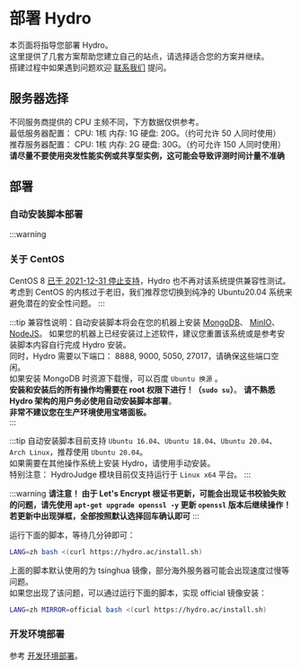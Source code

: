 # 部署 Hydro

本页面将指导您部署 Hydro。  
这里提供了几套方案帮助您建立自己的站点，请选择适合您的方案并继续。  
搭建过程中如果遇到问题欢迎 [联系我们](/#联系我们) 提问。  

## 服务器选择

不同服务商提供的 CPU 主频不同，下方数据仅供参考。  
最低服务器配置： CPU: 1核 内存: 1G 硬盘: 20G。（约可允许 50 人同时使用）  
推荐服务器配置： CPU: 1核 内存: 2G 硬盘: 30G。（约可允许 150 人同时使用）  
**请尽量不要使用突发性能实例或共享型实例，这可能会导致评测时间计量不准确**

## 部署

### 自动安装脚本部署

:::warning
### 关于 CentOS
CentOS 8 [已于 2021-12-31 停止支持](https://www.centos.org/centos-linux-eol/)，Hydro 也不再对该系统提供兼容性测试。  
考虑到 CentOS 的内核过于老旧，我们推荐您切换到纯净的 Ubuntu20.04 系统来避免潜在的安全性问题。
:::

:::tip
兼容性说明：自动安装脚本将会在您的机器上安装 
[MongoDB](https://www.mongodb.com/try/download/community)、
[MinIO](https://min.io/download)、
[NodeJS](https://nodejs.org/en/download/)。
如果您的机器上已经安装过上述软件，建议您重置该系统或是参考安装脚本内容自行完成 Hydro 安装。  
同时，Hydro 需要以下端口： 8888, 9000, 5050, 27017，请确保这些端口空闲。  
如果安装 MongoDB 时资源下载慢，可以百度 `Ubuntu 换源` 。  
**安装和安装后的所有操作均需要在 root 权限下进行！（`sudo su`）**。
**请不熟悉 Hydro 架构的用户务必使用自动安装脚本部署**。  
**非常不建议您在生产环境使用宝塔面板。**  
:::

:::tip
自动安装脚本目前支持 `Ubuntu 16.04`、`Ubuntu 18.04`、`Ubuntu 20.04`、`Arch Linux`，推荐使用 `Ubuntu 20.04`。  
如果需要在其他操作系统上安装 Hydro，请使用手动安装。  
特别注意： HydroJudge 模块目前仅支持运行于 `Linux x64` 平台。
:::

:::warning
**请注意！ 由于 Let's Encrypt 根证书更新，可能会出现证书校验失败的问题，请先使用 `apt-get upgrade openssl -y` 更新 `openssl` 版本后继续操作！若更新中出现弹框，全部按照默认选择回车确认即可**
:::

运行下面的脚本，等待几分钟即可：

```sh
LANG=zh bash <(curl https://hydro.ac/install.sh)
```

上面的脚本默认使用的为 tsinghua 镜像，部分海外服务器可能会出现速度过慢等问题。  
如果您出现了该问题，可以通过运行下面的脚本，实现 official 镜像安装：

```sh
LANG=zh MIRROR=official bash <(curl https://hydro.ac/install.sh)
```

### 开发环境部署

参考 [开发环境部署](/dev/)。
